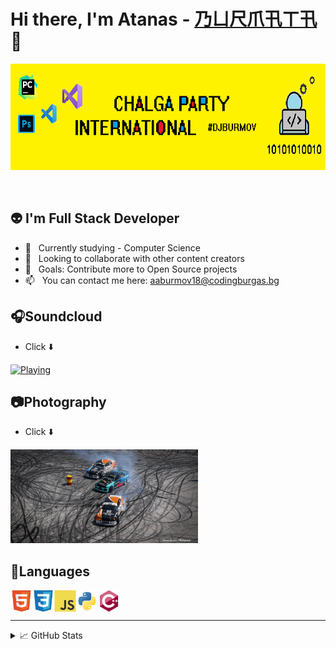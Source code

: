 # Hi there, I'm Atanas - [乃ㄩ尺爪卂ㄒ卂][Channel] 👋

<img src="Data/Photos/Image.png" alt="image" width="600" height="170"/>

&nbsp;
## 👽 I'm Full Stack Developer
- 🔭 &nbsp; Currently studying - Computer Science
- 👯 &nbsp; Looking to collaborate with other content creators
- 🥅 &nbsp; Goals: Contribute more to Open Source projects
- 📫 &nbsp; You can contact me here: aaburmov18@codingburgas.bg

## 🎧Soundcloud
-  Click ⬇️                              

[<img src="https://media.giphy.com/media/jxa5EPCX4zSrxqnd6K/giphy.gif" alt="Playing" width="300" height="150" />][Scloud]

## 📷Photography
-  Click ⬇️      

[<img src="Data/Photos/fpage.jpg" alt="Playing" width="300" height="150" />][Fpage]

## 📙Languages

<img align="left" alt="HTML" width="35px" src="https://github.com/devicons/devicon/blob/master/icons/html5/html5-original.svg">

<img align="left" alt="CSS" width="35px" src="https://github.com/devicons/devicon/blob/master/icons/css3/css3-original.svg">

<img align="left" alt="JavaScript" width="35px" src="https://github.com/devicons/devicon/blob/master/icons/javascript/javascript-original.svg">

<img align="left" alt="Python" width="35px" src="https://github.com/devicons/devicon/blob/master/icons/python/python-original.svg">

<img align="left" alt="C++" width="35px" src="https://github.com/devicons/devicon/blob/master/icons/cplusplus/cplusplus-original.svg">


<br ><br />

---

<details>
  <summary>📈 GitHub Stats</summary>

  <p>&nbsp;</p>

  <img align="left" alt="Burmov stats" src="https://github-readme-stats-flame-seven.vercel.app/api?username=aaburmov18&count_private=true&show_icons=true&hide_border=true&theme=blue-green" />

</details>

[Channel]: https://www.youtube.com/channel/UCPraG3BkO7lavS1WjXHXwTQ
[Scloud]: https://soundcloud.com/gardian-since
[Fpage]: https://www.facebook.com/Aburmov
